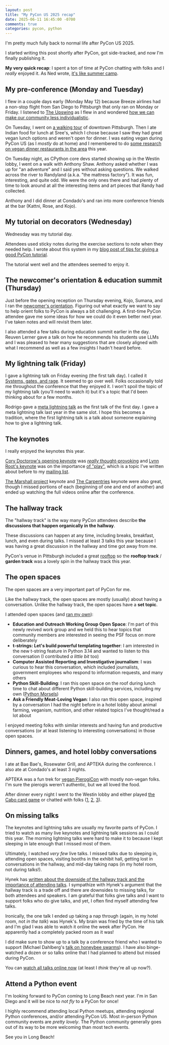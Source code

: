```yaml
---
layout: post
title: "My PyCon US 2025 recap"
date: 2025-06-11 16:45:00 -0700
comments: true
categories: pycon, python
---
```


I'm pretty much fully back to normal life after PyCon US 2025.

I started writing this post shortly after PyCon, got side-tracked, and now I'm finally publishing it.

**My very quick recap**: I spent a ton of time at PyCon chatting with folks and I *really* enjoyed it.
As Ned wrote, [it's like summer camp](https://nedbatchelder.com/blog/202505/pycon_summer_camp.html).


## My pre-conference (Monday and Tuesday)

I flew in a couple days early (Monday May 12) because Breeze airlines had a non-stop flight from San Diego to Pittsburgh that only ran on Monday or Friday.
I listened to [The Upswing](http://robertdputnam.com/the-upswing/) as I flew in and wondered [how we can make our community less individualistic](https://mastodon.social/@treyhunner/114496799621377766).

On Tuesday, I went on [a walking tour](https://mastodon.social/@treyhunner/114495825740774796) of downtown Pittsburgh.
Then I ate Indian food for lunch at Sree's, which I chose because I saw they had great vegan lunch options and weren't open for dinner.
I was eating vegan during PyCon US (as I *mostly* do at home) and I remembered to do [some research on vegan dinner restaurants in the area](https://mastodon.social/@treyhunner/114506541091205849) this year.

On Tuesday night, as CPython core devs started showing up in the Westin lobby, I went on a walk with Anthony Shaw.
Anthony asked whether I was up for "an adventure" and I said yes without asking questions.
We walked across the river to Randyland (a.k.a. "the mattress factory").
It was fun, interesting, and quite odd.
We were the only ones there and had plenty of time to look around at all the interesting items and art pieces that Randy had collected.

Anthony and I did dinner at Condado's and ran into more conference friends at the bar (Kattni, Rose, and Kojo).

## My tutorial on decorators (Wednesday)

Wednesday was my tutorial day.

Attendees used sticky notes during the exercise sections to note when they needed help.
I wrote about this system in my [blog post of tips for giving a good PyCon tutorial](https://treyhunner.com/2025/05/how-to-give-a-great-pycon-tutorial/).

The tutorial went well and the attendees seemed to enjoy it.


## The newcomer's orientation & education summit (Thursday)

Just before the opening reception on Thursday evening, Kojo, Sumana, and I ran the [newcomer's orientation](https://mastodon.social/@pycon@fosstodon.org/114512798321665686).
Figuring out what exactly we want to say to help orient folks to PyCon is always a bit challenging.
A first-time PyCon attendee gave me some ideas for how we could do it even better next year.
I've taken notes and will revisit them later.

I also attended a few talks during education summit earlier in the day.
Reuven Lerner gave a talk on how he recommends his students use LLMs and I was pleased to hear many suggestions that are closely aligned with what I recommend as well as a few insights I hadn't heard before.


## My lightning talk (Friday)

I gave a lightning talk on Friday evening (the first talk day).
I called it [Systems, gates, and rage](https://youtu.be/Uuhu-F05A7k?feature=shared&t=3174).
It seemed to go over well.
Folks occasionally told me throughout the conference that they enjoyed it.
I won't spoil the topic of my lightning talk (you'll need to watch it) but it's a topic that I'd been thinking about for a few months.

Rodrigo gave a [meta lightning talk](https://mastodon.social/@treyhunner/114519939925398070) as the first talk of the first day.
I gave a meta lightning talk last year in the same slot.
I hope this becomes a tradition, where the first lightning talk is a talk about someone explaining how to give a lightning talk.


## The keynotes

I really enjoyed the keynotes this year.

[Cory Doctorow's opening keynote](https://youtu.be/ydVmzg_SJLw?feature=shared) was [*really* thought-provoking](https://mastodon.social/@treyhunner/114519939925398070) and [Lynn Root's keynote](https://youtu.be/Bglsof9b23k?feature=shared) was on the importance [of "play"](https://mastodon.social/@treyhunner/114519939925398070), which is a topic I've written about before to my [mailing list](https://pym.dev/newsletter).

[The Marshall project](https://youtu.be/qog-dGVhSBI?feature=shared) keynote and [The Carpentries](https://youtu.be/3UOLpTA7pRI?feature=shared) keynote were also great, though I missed portions of each (beginning of one and end of another) and ended up watching the full videos online after the conference.


## The hallway track

The "hallway track" is the way many PyCon attendees describe **the discussions that happen organically in the hallway**.

These discussions can happen at any time, including breaks, breakfast, lunch, and even during talks. I missed at least 3 talks this year because I was having a great discussion in the hallway and time got away from me.

PyCon's venue in Pittsburgh included a great [rooftop](https://mastodon.social/@treyhunner/114512971414412295) so the **rooftop track** / **garden track** was a lovely spin in the hallway track this year.


## The open spaces

The open spaces are a very important part of PyCon for me.

Like the hallway track, the open spaces are mostly (usually) about having a conversation.
Unlike the hallway track, the open spaces have a **set topic**.

I attended open spaces (and [ran my own](https://mastodon.social/@treyhunner/114526876252905533)):

- **Education and Outreach Working Group Open Space**: I'm part of this newly revived work group and we held this to hear topics that community members are interested in seeing the PSF focus on more deliberately
- **t-strings: Let's build powerful templating together**: I am interested in the new t-string feature in Python 3.14 and wanted to listen to this conversation (I contributed *a little bit* too)
- **Computer Assisted Reporting and Investigative journalism**: I was curious to hear this conversation, which included journalists, government employees who respond to information requests, and many others
- **Python Skill-Building**: I ran this open space on the roof during lunch time to chat about different Python skill-building services, including my own ([Python Morsels](https://pym.dev))
- **Ask a Friendly Meat-Loving Vegan**: I also ran this open space, inspired by a conversation I had the night before in a hotel lobby about animal farming, veganism, nutrition, and other related topics I've thought/read a lot about

I enjoyed meeting folks with similar interests and having fun and productive conversations (or at least listening to interesting conversations) in those open spaces.


## Dinners, games, and hotel lobby conversations

I ate at Bae Bae's, Rosewater Grill, and APTEKA during the conference.
I also ate at Condado's at least 3 nights.

APTEKA was a fun trek for [vegan PierogiCon](https://mastodon.social/@pythonbynight@fosstodon.org/114525581821316666) with mostly non-vegan folks.
I'm sure the pierogis weren't authentic, but we all loved the food.

After dinner every night I went to the Westin lobby and either played [the Cabo card game](https://treyhunner.com/2015/06/cabo-card-game/) or chatted with folks ([1](https://mastodon.social/@treyhunner/114509076754402356), [2](https://mastodon.social/@treyhunner/114514682814457694), [3](https://mastodon.social/@treyhunner/114525878624139679)).


## On missing talks

The keynotes and lightning talks are usually my favorite parts of PyCon.
I tried to watch as many live keynotes and lightning talk sessions as I could this year.
The morning lightning talks were hard to make it to because I kept sleeping in late enough that I missed most of them.

Ultimately, I watched *very few* live talks.
I missed talks due to sleeping in, attending open spaces, visiting booths in the exhibit hall, getting lost in conversations in the hallway, and mid-day taking naps (in my hotel room, not during talks!).

Hynek has [written about the downside of the hallway track and the importance of attending talks](https://hynek.me/articles/hallway-track/).
I sympathize with Hynek's argument that the hallway track is a trade off and there are downsides to missing talks, for both attendees and speakers.
I am grateful that folks give talks and I want to support folks who do give talks, and yet, I often find myself attending few talks.

Ironically, the one talk I ended up taking a nap through (again, in my hotel room, not *in the talk*) was Hynek's.
My brain was fried by the time of his talk and I'm glad I was able to watch it online the week after PyCon.
He apparently had a completely packed room as it was!

I did make sure to show up to a talk by a conference friend who I wanted to support (Michael Dahlberg's [talk on honeybee swarms](https://youtu.be/LseCKvrp6og?feature=shared)).
I have also binge-watched a dozen or so talks online that I had planned to attend but missed during PyCon.

You can [watch all talks online now](https://www.youtube.com/@PyConUS/videos) (at least I *think* they're all up now?).


## Attend a Python event

I'm looking forward to PyCon coming to Long Beach next year.
I'm in San Diego and it will be nice to *not fly* to a PyCon for once!

I highly recommend attending local Python meetups, attending regional Python conferences, and/or attending PyCon US.
Most in-person Python community events are *pretty lovely*.
The Python community generally goes out of its way to be more welcoming than most tech events.

See you in Long Beach!
